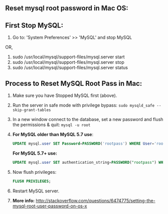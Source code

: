 ## Reset mysql root password in Mac OS:

First Stop MySQL:
------
1. Go to: 'System Preferences' >> 'MySQL' and stop MySQL

OR,

1) sudo /usr/local/mysql/support-files/mysql.server start
2) sudo /usr/local/mysql/support-files/mysql.server stop
3) sudo /usr/local/mysql/support-files/mysql.server status

Process to Reset MySQL Root Pass in Mac:
----------------------
1. Make sure you have Stopped MySQL first (above).
2. Run the server in safe mode with privilege bypass: `sudo mysqld_safe --skip-grant-tables`
3. In a new window connect to the database, set a new password and flush the permissions & quit: `mysql -u root`
4. **For MySQL older than MySQL 5.7 use**: 
   ```sql
   UPDATE mysql.user SET Password=PASSWORD('rootpass') WHERE User='root';
   ``` 

   **For MySQL 5.7+ use:** 
   ```sql 
   UPDATE mysql.user SET authentication_string=PASSWORD("rootpass") WHERE User='root';
   ```	
   
5. Now flush privileges: 
   ```sql
   FLUSH PRIVILEGES;
   ```
6. Restart MySQL server.
7. **More info:** http://stackoverflow.com/questions/6474775/setting-the-mysql-root-user-password-on-os-x
